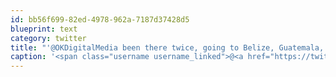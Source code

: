 ```yaml
---
id: bb56f699-82ed-4978-962a-7187d37428d5
blueprint: text
category: twitter
title: "'@OKDigitalMedia been there twice, going to Belize, Guatemala, Mexico this time. back packing"
caption: '<span class="username username_linked">@<a href="https://twitter.com/OKDigitalMedia" title="John Thiessen">OKDigitalMedia</a></span> been there twice, going to Belize, Guatemala, Mexico this time. back packing'
---
```

